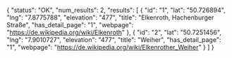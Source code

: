 {
"status": "OK", "num_results": 2, 
"results": 
[ 
{ "id": "1", 
"lat": "50.726894", 
"lng": "7.8775788", 
"elevation": "477", 
"title": "Elkenroth, Hachenburger Straße", 
"has_detail_page": "1", 
"webpage": "https://de.wikipedia.org/wiki/Elkenroth" },
{ "id": "2", 
"lat": "50.7251456", 
"lng": "7.9010727", 
"elevation": "477", 
"title": "Weiher", 
"has_detail_page": "1", 
"webpage": "https://de.wikipedia.org/wiki/Elkenrother_Weiher" }
]
}
